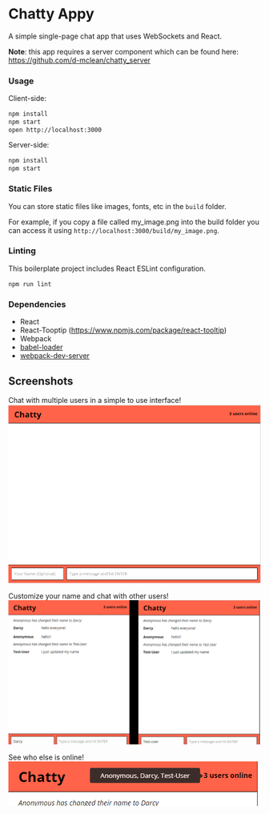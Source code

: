 Chatty Appy
=====================

A simple single-page chat app that uses WebSockets and React.

**Note**: this app requires a server component which can be found here:
https://github.com/d-mclean/chatty_server

### Usage

Client-side:
```
npm install
npm start
open http://localhost:3000
```

Server-side:
```
npm install
npm start
```

### Static Files

You can store static files like images, fonts, etc in the `build` folder.

For example, if you copy a file called my_image.png into the build folder you can access it using `http://localhost:3000/build/my_image.png`.

### Linting

This boilerplate project includes React ESLint configuration.

```
npm run lint
```

### Dependencies

* React
* React-Tooptip (https://www.npmjs.com/package/react-tooltip)
* Webpack
* [babel-loader](https://github.com/babel/babel-loader)
* [webpack-dev-server](https://github.com/webpack/webpack-dev-server)


## Screenshots
Chat with multiple users in a simple to use interface!
!["Screenshot of chatty home page"](https://github.com/d-mclean/react/blob/master/docs/chatroom.png)

Customize your name and chat with other users!
!["Screenshot of multiple users at the same time"](https://github.com/d-mclean/react/blob/master/docs/messagesandnamechange.png)

See who else is online!
!["Screenshot of the online user list"](https://github.com/d-mclean/react/blob/master/docs/usersonlinelist.png)